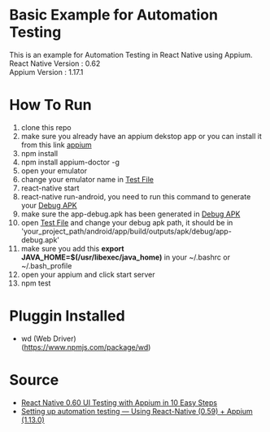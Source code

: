 # Basic Example for Automation Testing
This is an example for Automation Testing in React Native using Appium. <br />
React Native Version : 0.62 <br/>
Appium Version : 1.17.1

# How To Run
1. clone this repo
2. make sure you already have an appium dekstop app or you can install it from this link [appium](https://github.com/appium/appium-desktop/releases/tag/v1.13.0)
3. npm install
4. npm install appium-doctor -g
5. open your emulator
6. change your emulator name in [Test File](__tests__/myTests.test.js)
7. react-native start
8. react-native run-android, you need to run this command to generate your [Debug APK](android/app/build/outputs/apk/debug)
9. make sure the app-debug.apk has been generated in [Debug APK](android/app/build/outputs/apk/debug)
10. open [Test File](__tests__/myTests.test.js) and change your debug apk path, it should be in 'your_project_path/android/app/build/outputs/apk/debug/app-debug.apk'
10. make sure you add this __export JAVA_HOME=$(/usr/libexec/java_home)__ in your ~/.bashrc or ~/.bash_profile
11. open your appium and click start server
12. npm test

# Pluggin Installed
- wd (Web Driver) <br/>
(https://www.npmjs.com/package/wd)

# Source
- [React Native 0.60 UI Testing with Appium in 10 Easy Steps](https://medium.com/@mahmoudsnatch/react-native-0-60-ui-testing-with-appium-in-10-easy-steps-61e68ae6eb4c)
- [Setting up automation testing — Using React-Native (0.59) + Appium (1.13.0)](https://medium.com/swlh/automation-testing-using-react-native-and-appium-on-ubuntu-ddfddc0c29fe)